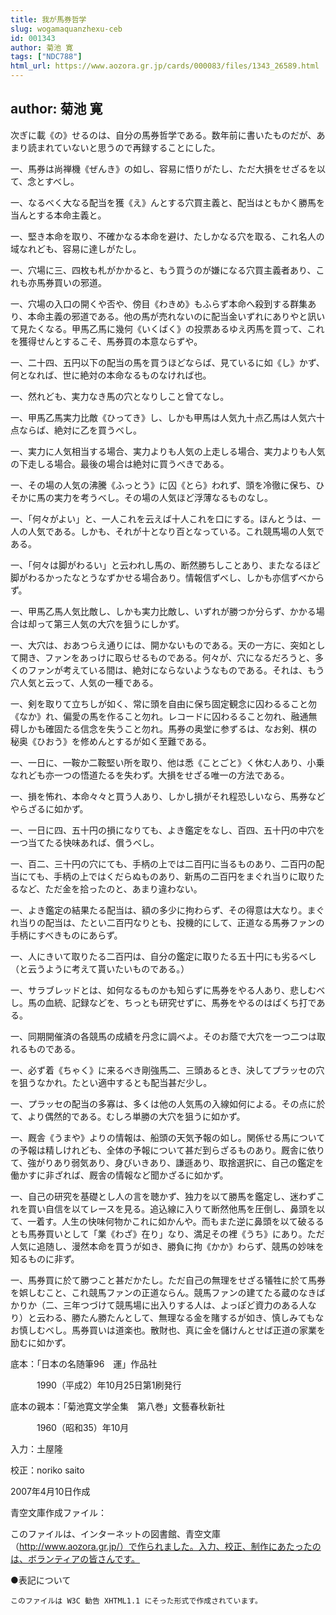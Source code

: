 ```yaml
---
title: 我が馬券哲学
slug: wogamaquanzhexu-ceb
id: 001343
author: 菊池 寛
tags: ["NDC788"]
html_url: https://www.aozora.gr.jp/cards/000083/files/1343_26589.html
---
```


## author: 菊池 寛

次ぎに載《の》せるのは、自分の馬券哲学である。数年前に書いたものだが、あまり読まれていないと思うので再録することにした。



一、馬券は尚禅機《ぜんき》の如し、容易に悟りがたし、ただ大損をせざるを以て、念とすべし。



一、なるべく大なる配当を獲《え》んとする穴買主義と、配当はともかく勝馬を当んとする本命主義と。



一、堅き本命を取り、不確かなる本命を避け、たしかなる穴を取る、これ名人の域なれども、容易に達しがたし。



一、穴場に三、四枚も札がかかると、もう買うのが嫌になる穴買主義者あり、これも亦馬券買いの邪道。



一、穴場の入口の開くや否や、傍目《わきめ》もふらず本命へ殺到する群集あり、本命主義の邪道である。他の馬が売れないのに配当金いずれにありやと訊いて見たくなる。甲馬乙馬に幾何《いくばく》の投票あるゆえ丙馬を買って、これを獲得せんとするこそ、馬券買の本意ならずや。



一、二十四、五円以下の配当の馬を買うほどならば、見ているに如《し》かず、何となれば、世に絶対の本命なるものなければ也。



一、然れども、実力なき馬の穴となりしこと曾てなし。



一、甲馬乙馬実力比敵《ひってき》し、しかも甲馬は人気九十点乙馬は人気六十点ならば、絶対に乙を買うべし。



一、実力に人気相当する場合、実力よりも人気の上走しる場合、実力よりも人気の下走しる場合。最後の場合は絶対に買うべきである。



一、その場の人気の沸騰《ふっとう》に囚《とら》われず、頭を冷徹に保ち、ひそかに馬の実力を考うべし。その場の人気ほど浮薄なるものなし。



一、「何々がよい」と、一人これを云えば十人これを口にする。ほんとうは、一人の人気である。しかも、それが十となり百となっている。これ競馬場の人気である。



一、「何々は脚がわるい」と云われし馬の、断然勝ちしことあり、またなるほど脚がわるかったなとうなずかせる場合あり。情報信ずべし、しかも亦信ずべからず。



一、甲馬乙馬人気比敵し、しかも実力比敵し、いずれが勝つか分らず、かかる場合は却って第三人気の大穴を狙うにしかず。



一、大穴は、おあつらえ通りには、開かないものである。天の一方に、突如として開き、ファンをあっけに取らせるものである。何々が、穴になるだろうと、多くのファンが考えている間は、絶対にならないようなものである。それは、もう穴人気と云って、人気の一種である。



一、剣を取りて立ちしが如く、常に頭を自由に保ち固定観念に囚わるること勿《なか》れ、偏愛の馬を作ること勿れ。レコードに囚わるること勿れ、融通無碍しかも確固たる信念を失うこと勿れ。馬券の奥堂に参ずるは、なお剣、棋の秘奥《ひおう》を修めんとするが如く至難である。



一、一日に、一鞍か二鞍堅い所を取り、他は悉《ことごと》く休む人あり、小乗なれども亦一つの悟道たるを失わず。大損をせざる唯一の方法である。



一、損を怖れ、本命々々と買う人あり、しかし損がそれ程恐しいなら、馬券などやらざるに如かず。



一、一日に四、五十円の損になりても、よき鑑定をなし、百四、五十円の中穴を一つ当てたる快味あれば、償うべし。



一、百二、三十円の穴にても、手柄の上では二百円に当るものあり、二百円の配当にても、手柄の上ではくだらぬものあり、新馬の二百円をまぐれ当りに取りたるなど、ただ金を拾ったのと、あまり違わない。



一、よき鑑定の結果たる配当は、額の多少に拘わらず、その得意は大なり。まぐれ当りの配当は、たとい二百円なりとも、投機的にして、正道なる馬券ファンの手柄にすべきものにあらず。



一、人にきいて取りたる二百円は、自分の鑑定に取りたる五十円にも劣るべし（と云うように考えて貰いたいものである。）



一、サラブレッドとは、如何なるものかも知らずに馬券をやる人あり、悲しむべし。馬の血統、記録などを、ちっとも研究せずに、馬券をやるのはばくち打である。



一、同期開催済の各競馬の成績を丹念に調べよ。そのお蔭で大穴を一つ二つは取れるものである。



一、必ず着《ちゃく》に来るべき剛強馬二、三頭あるとき、決してプラッセの穴を狙うなかれ。たとい適中するとも配当甚だ少し。



一、プラッセの配当の多寡は、多くは他の人気馬の入線如何による。その点に於て、より偶然的である。むしろ単勝の大穴を狙うに如かず。



一、厩舎《うまや》よりの情報は、船頭の天気予報の如し。関係せる馬についての予報は精しけれども、全体の予報について甚だ到らざるものあり。厩舎に依りて、強がりあり弱気あり、身びいきあり、謙遜あり、取捨選択に、自己の鑑定を働かすに非ざれば、厩舎の情報など聞かざるに如かず。



一、自己の研究を基礎とし人の言を聴かず、独力を以て勝馬を鑑定し、迷わずこれを買い自信を以てレースを見る。追込線に入りて断然他馬を圧倒し、鼻頭を以て、一着す。人生の快味何物かこれに如かんや。而もまた逆に鼻頭を以て破るるとも馬券買いとして「業《わざ》在り」なり、満足その裡《うち》にあり。ただ人気に追随し、漫然本命を買うが如き、勝負に拘《かか》わらず、競馬の妙味を知るものに非ず。



一、馬券買に於て勝つこと甚だかたし。ただ自己の無理をせざる犠牲に於て馬券を娯しむこと、これ競馬ファンの正道ならん。競馬ファンの建てたる蔵のなきばかりか（二、三年つづけて競馬場に出入りする人は、よっぽど資力のある人なり）と云わる、勝たん勝たんとして、無理なる金を賭するが如き、慎しみてもなお慎しむべし。馬券買いは道楽也。散財也、真に金を儲けんとせば正道の家業を励むに如かず。













底本：「日本の名随筆96　運」作品社


　　　1990（平成2）年10月25日第1刷発行

底本の親本：「菊池寛文学全集　第八巻」文藝春秋新社

　　　1960（昭和35）年10月

入力：土屋隆

校正：noriko saito

2007年4月10日作成

青空文庫作成ファイル：

このファイルは、インターネットの図書館、青空文庫（http://www.aozora.gr.jp/）で作られました。入力、校正、制作にあたったのは、ボランティアの皆さんです。











●表記について


	このファイルは W3C 勧告 XHTML1.1 にそった形式で作成されています。